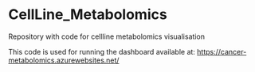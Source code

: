# CellLine_Metabolomics
Repository with code for cellline metabolomics visualisation

This code is used for running the dashboard available at: https://cancer-metabolomics.azurewebsites.net/
